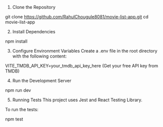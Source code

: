1. Clone the Repository

git clone https://github.com/RahulChougule8081/movie-list-app.git
cd movie-list-app

2. Install Dependencies

npm install

3. Configure Environment Variables
Create a .env file in the root directory with the following content:

VITE_TMDB_API_KEY=your_tmdb_api_key_here 
(Get your free API key from TMDB)

4. Run the Development Server

npm run dev

5. Running Tests
This project uses Jest and React Testing Library.

To run the tests:

npm test
